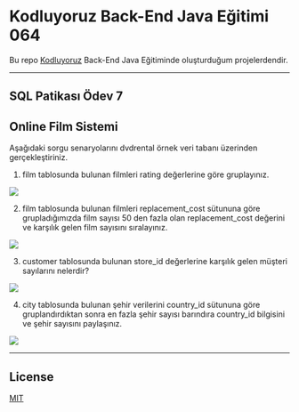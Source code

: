 # Kodluyoruz Back-End Java Eğitimi 064

Bu repo [Kodluyoruz](https://www.kodluyoruz.org) Back-End Java Eğitiminde 
oluşturduğum projelerdendir.

---
## SQL Patikası Ödev 7

## Online Film Sistemi

Aşağıdaki sorgu senaryolarını dvdrental örnek veri tabanı üzerinden gerçekleştiriniz.

1) film tablosunda bulunan filmleri rating değerlerine göre gruplayınız.

![](1.png)

2) film tablosunda bulunan filmleri replacement_cost sütununa göre grupladığımızda film sayısı 50 den fazla olan replacement_cost değerini ve karşılık gelen film sayısını sıralayınız.

![](2.png)

3) customer tablosunda bulunan store_id değerlerine karşılık gelen müşteri sayılarını nelerdir?

![](3.png)

4) city tablosunda bulunan şehir verilerini country_id sütununa göre gruplandırdıktan sonra en fazla şehir sayısı barındıra country_id bilgisini ve şehir sayısını paylaşınız.

![](4.png)

---
## License
[MIT](https://choosealicense.com/licenses/mit/)
